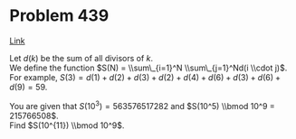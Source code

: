 # Problem 439

[Link](https://projecteuler.net/problem=439)

Let $d(k)$ be the sum of all divisors of $k$.  
We define the function $S(N) = \\sum\_{i=1}^N \\sum\_{j=1}^Nd(i \\cdot j)$.  
For example, $S(3) = d(1) + d(2) + d(3) + d(2) + d(4) + d(6) + d(3) + d(6) + d(9) = 59$.

You are given that $S(10^3) = 563576517282$ and $S(10^5) \\bmod 10^9 = 215766508$.  
Find $S(10^{11}) \\bmod 10^9$.
